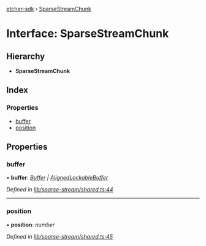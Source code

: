 [etcher-sdk](../README.md) › [SparseStreamChunk](sparsestreamchunk.md)

# Interface: SparseStreamChunk

## Hierarchy

* **SparseStreamChunk**

## Index

### Properties

* [buffer](sparsestreamchunk.md#buffer)
* [position](sparsestreamchunk.md#position)

## Properties

###  buffer

• **buffer**: *[Buffer](alignedlockablebuffer.md#buffer) | [AlignedLockableBuffer](alignedlockablebuffer.md)*

*Defined in [lib/sparse-stream/shared.ts:44](https://github.com/balena-io-modules/etcher-sdk/blob/13bcb07/lib/sparse-stream/shared.ts#L44)*

___

###  position

• **position**: *number*

*Defined in [lib/sparse-stream/shared.ts:45](https://github.com/balena-io-modules/etcher-sdk/blob/13bcb07/lib/sparse-stream/shared.ts#L45)*
